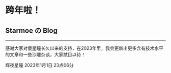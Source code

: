 # 跨年啦！
## Starmoe の Blog
---

感谢大家对傻星瞳长久以来的支持，在2023年里，我会更新出更多含有技术水平的文章和一些沙雕杂谈，大家拭目以待！

辉夜星瞳
2023年1月1日
23点06分
